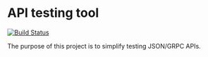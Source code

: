 # API testing tool

[![Build Status](https://api.travis-ci.org/vusalalishov/api-tester.png?branch=master)](https://travis-ci.org/vusalalishov/api-tester)

The purpose of this project is to simplify testing JSON/GRPC APIs.
